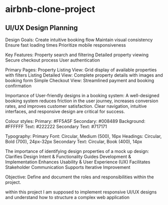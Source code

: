 # airbnb-clone-project
## UI/UX Design Planning

Design Goals:
Create intuitive booking flow
Maintain visual consistency
Ensure fast loading times
Prioritize mobile responsiveness

Key Features:
Property search and filtering
Detailed property viewing
Secure checkout process
User authentication

Primary Pages:
Property Listing View: Grid display of available properties with filters
Listing Detailed View: Complete property details with images and booking form
Simple Checkout View: Streamlined payment and booking confirmation

Importance of User-friendly designs in a booking system:
A well-designed booking system reduces friction in the user journey, increases conversion rates, and improves customer satisfaction. Clear navigation, intuitive interfaces, and responsive design are critical for success.

Colour styles:
Primary: #FF5A5F
Secondary: #008489
Background: #FFFFFF
Text: #222222
Secondary Text: #717171


Typography:
Primary Font: Circular, Medium (500), 16px
Headings: Circular, Bold (700), 24px-32px
Secondary Text: Circular, Book (400), 14px

The importance of identifying design properties of a mock up design:
Clarifies Design Intent & Functionality
Guides Development & Implementation
Enhances Usability & User Experience (UX)
Facilitates Stakeholder Communication
Supports Iterative Improvement


Objective: Define and document the roles and responsibilities within the project.

  within this project I am supposed to implement responsive UI/UX designs and understand how to structure a complex web application

